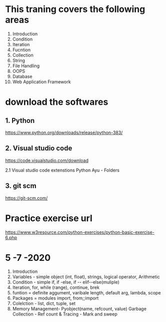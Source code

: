 # This traning covers the following areas

1. Introduction
2. Condition
3. Iteration
4. Fucntion
5. Collection
6. String
7. File Handling
8. OOPS
9. Database
10. Web Application Framework

# download the softwares

## 1. Python
 https://www.python.org/downloads/release/python-383/

## 2. Visual studio code
https://code.visualstudio.com/download

2.1 Visual studio code extenstions
Python
Ayu - Folders

## 3. git scm
https://git-scm.com/

# Practice exercise url
https://www.w3resource.com/python-exercises/python-basic-exercise-6.php

# 5 -7 -2020

1. Introduction
2. Variables - simple object (int, float), strings, logical operator, Arithmetic
3. Condition - simple if, if -else, if -- elif--else(muliple)
4. Iteration, for, while (range), continue, brek
5. funtion = definite aggument, varibale length, default arg, lambda, scope
6. Packages = modules import, from;;import
7. Colelction - list, dict, tuple, set
8. Memory Management- Pyobject(name, refcount, value) Garbage Collection - Ref count & Tracing - Mark and sweep


